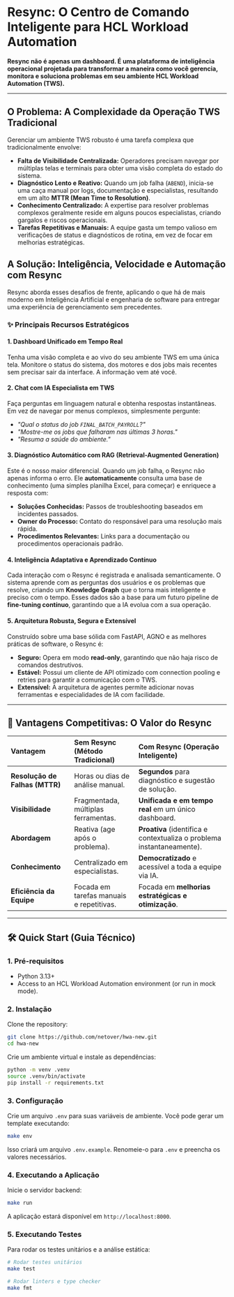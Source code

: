 # Resync: O Centro de Comando Inteligente para HCL Workload Automation

**Resync não é apenas um dashboard. É uma plataforma de inteligência operacional projetada para transformar a maneira como você gerencia, monitora e soluciona problemas em seu ambiente HCL Workload Automation (TWS).**

---

## O Problema: A Complexidade da Operação TWS Tradicional

Gerenciar um ambiente TWS robusto é uma tarefa complexa que tradicionalmente envolve:

-   **Falta de Visibilidade Centralizada:** Operadores precisam navegar por múltiplas telas e terminais para obter uma visão completa do estado do sistema.
-   **Diagnóstico Lento e Reativo:** Quando um job falha (`ABEND`), inicia-se uma caça manual por logs, documentação e especialistas, resultando em um alto **MTTR (Mean Time to Resolution)**.
-   **Conhecimento Centralizado:** A expertise para resolver problemas complexos geralmente reside em alguns poucos especialistas, criando gargalos e riscos operacionais.
-   **Tarefas Repetitivas e Manuais:** A equipe gasta um tempo valioso em verificações de status e diagnósticos de rotina, em vez de focar em melhorias estratégicas.

## A Solução: Inteligência, Velocidade e Automação com Resync

Resync aborda esses desafios de frente, aplicando o que há de mais moderno em Inteligência Artificial e engenharia de software para entregar uma experiência de gerenciamento sem precedentes.

### ✨ Principais Recursos Estratégicos

#### 1. **Dashboard Unificado em Tempo Real**
Tenha uma visão completa e ao vivo do seu ambiente TWS em uma única tela. Monitore o status do sistema, dos motores e dos jobs mais recentes sem precisar sair da interface. A informação vem até você.

#### 2. **Chat com IA Especialista em TWS**
Faça perguntas em linguagem natural e obtenha respostas instantâneas. Em vez de navegar por menus complexos, simplesmente pergunte:
-   *"Qual o status do job `FINAL_BATCH_PAYROLL`?"*
-   *"Mostre-me os jobs que falharam nas últimas 3 horas."*
-   *"Resuma a saúde do ambiente."*

#### 3. **Diagnóstico Automático com RAG (Retrieval-Augmented Generation)**
Este é o nosso maior diferencial. Quando um job falha, o Resync não apenas informa o erro. Ele **automaticamente** consulta uma base de conhecimento (uma simples planilha Excel, para começar) e enriquece a resposta com:
-   **Soluções Conhecidas:** Passos de troubleshooting baseados em incidentes passados.
-   **Owner do Processo:** Contato do responsável para uma resolução mais rápida.
-   **Procedimentos Relevantes:** Links para a documentação ou procedimentos operacionais padrão.

#### 4. **Inteligência Adaptativa e Aprendizado Contínuo**
Cada interação com o Resync é registrada e analisada semanticamente. O sistema aprende com as perguntas dos usuários e os problemas que resolve, criando um **Knowledge Graph** que o torna mais inteligente e preciso com o tempo. Esses dados são a base para um futuro pipeline de **fine-tuning contínuo**, garantindo que a IA evolua com a sua operação.

#### 5. **Arquitetura Robusta, Segura e Extensível**
Construído sobre uma base sólida com FastAPI, AGNO e as melhores práticas de software, o Resync é:
-   **Seguro:** Opera em modo **read-only**, garantindo que não haja risco de comandos destrutivos.
-   **Estável:** Possui um cliente de API otimizado com connection pooling e retries para garantir a comunicação com o TWS.
-   **Extensível:** A arquitetura de agentes permite adicionar novas ferramentas e especialidades de IA com facilidade.

---

## 🚀 Vantagens Competitivas: O Valor do Resync

| Vantagem | Sem Resync (Método Tradicional) | Com Resync (Operação Inteligente) |
| :--- | :--- | :--- |
| **Resolução de Falhas (MTTR)** | Horas ou dias de análise manual. | **Segundos** para diagnóstico e sugestão de solução. |
| **Visibilidade** | Fragmentada, múltiplas ferramentas. | **Unificada e em tempo real** em um único dashboard. |
| **Abordagem** | Reativa (age após o problema). | **Proativa** (identifica e contextualiza o problema instantaneamente).|
| **Conhecimento** | Centralizado em especialistas. | **Democratizado** e acessível a toda a equipe via IA. |
| **Eficiência da Equipe** | Focada em tarefas manuais e repetitivas. | Focada em **melhorias estratégicas e otimização**. |

---

## 🛠 Quick Start (Guia Técnico)

### 1. Pré-requisitos
- Python 3.13+
- Access to an HCL Workload Automation environment (or run in mock mode).

### 2. Instalação
Clone the repository:
```bash
git clone https://github.com/netover/hwa-new.git
cd hwa-new
```

Crie um ambiente virtual e instale as dependências:
```bash
python -m venv .venv
source .venv/bin/activate
pip install -r requirements.txt
```

### 3. Configuração
Crie um arquivo `.env` para suas variáveis de ambiente. Você pode gerar um template executando:
```bash
make env
```
Isso criará um arquivo `.env.example`. Renomeie-o para `.env` e preencha os valores necessários.

### 4. Executando a Aplicação
Inicie o servidor backend:
```bash
make run
```
A aplicação estará disponível em `http://localhost:8000`.

### 5. Executando Testes
Para rodar os testes unitários e a análise estática:
```bash
# Rodar testes unitários
make test

# Rodar linters e type checker
make fmt
```
